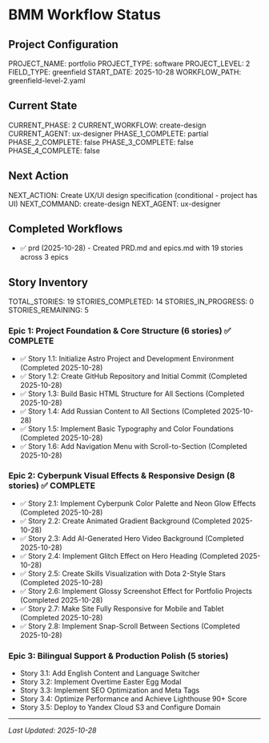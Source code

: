 # BMM Workflow Status

## Project Configuration

PROJECT_NAME: portfolio
PROJECT_TYPE: software
PROJECT_LEVEL: 2
FIELD_TYPE: greenfield
START_DATE: 2025-10-28
WORKFLOW_PATH: greenfield-level-2.yaml

## Current State

CURRENT_PHASE: 2
CURRENT_WORKFLOW: create-design
CURRENT_AGENT: ux-designer
PHASE_1_COMPLETE: partial
PHASE_2_COMPLETE: false
PHASE_3_COMPLETE: false
PHASE_4_COMPLETE: false

## Next Action

NEXT_ACTION: Create UX/UI design specification (conditional - project has UI)
NEXT_COMMAND: create-design
NEXT_AGENT: ux-designer

## Completed Workflows

- ✅ prd (2025-10-28) - Created PRD.md and epics.md with 19 stories across 3 epics

## Story Inventory

TOTAL_STORIES: 19
STORIES_COMPLETED: 14
STORIES_IN_PROGRESS: 0
STORIES_REMAINING: 5

### Epic 1: Project Foundation & Core Structure (6 stories) ✅ COMPLETE
- ✅ Story 1.1: Initialize Astro Project and Development Environment (Completed 2025-10-28)
- ✅ Story 1.2: Create GitHub Repository and Initial Commit (Completed 2025-10-28)
- ✅ Story 1.3: Build Basic HTML Structure for All Sections (Completed 2025-10-28)
- ✅ Story 1.4: Add Russian Content to All Sections (Completed 2025-10-28)
- ✅ Story 1.5: Implement Basic Typography and Color Foundations (Completed 2025-10-28)
- ✅ Story 1.6: Add Navigation Menu with Scroll-to-Section (Completed 2025-10-28)

### Epic 2: Cyberpunk Visual Effects & Responsive Design (8 stories) ✅ COMPLETE
- ✅ Story 2.1: Implement Cyberpunk Color Palette and Neon Glow Effects (Completed 2025-10-28)
- ✅ Story 2.2: Create Animated Gradient Background (Completed 2025-10-28)
- ✅ Story 2.3: Add AI-Generated Hero Video Background (Completed 2025-10-28)
- ✅ Story 2.4: Implement Glitch Effect on Hero Heading (Completed 2025-10-28)
- ✅ Story 2.5: Create Skills Visualization with Dota 2-Style Stars (Completed 2025-10-28)
- ✅ Story 2.6: Implement Glossy Screenshot Effect for Portfolio Projects (Completed 2025-10-28)
- ✅ Story 2.7: Make Site Fully Responsive for Mobile and Tablet (Completed 2025-10-28)
- ✅ Story 2.8: Implement Snap-Scroll Between Sections (Completed 2025-10-28)

### Epic 3: Bilingual Support & Production Polish (5 stories)
- Story 3.1: Add English Content and Language Switcher
- Story 3.2: Implement Overtime Easter Egg Modal
- Story 3.3: Implement SEO Optimization and Meta Tags
- Story 3.4: Optimize Performance and Achieve Lighthouse 90+ Score
- Story 3.5: Deploy to Yandex Cloud S3 and Configure Domain

---

_Last Updated: 2025-10-28_
